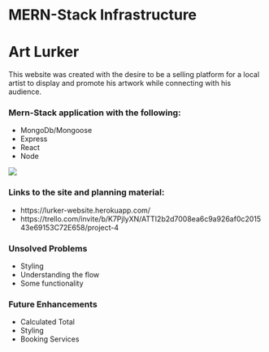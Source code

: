 # MERN-Stack Infrastructure

<h1>Art Lurker</h1>

<p>This website was created with the desire to be a selling platform for a local artist to display and promote his artwork while connecting with his audience.</p>

<h3>Mern-Stack application with the following:</h3>
    <ul>
        <li>MongoDb/Mongoose</li>
        <li>Express</li>
        <li>React</li>
        <li>Node</li>
    </ul>

<img src="/img/screen.png">

<h3>Links to the site and planning material:</h3>
    <ul>
        <li>https://lurker-website.herokuapp.com/</li>
        <li>https://trello.com/invite/b/K7PjlyXN/ATTI2b2d7008ea6c9a926af0c201543e69153C72E658/project-4</li>
    </ul>

<h3>Unsolved Problems</h3>
    <ul>
        <li>Styling</li>
        <li>Understanding the flow</li>
        <li>Some functionality</li>
    </ul>
    
<h3>Future Enhancements</h3>
    <ul>
        <li>Calculated Total</li>
        <li>Styling</li>
        <li>Booking Services</li>
    </ul>

